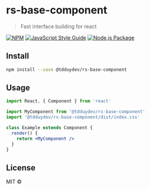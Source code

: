 # rs-base-component

> Fast interface building for react

[![NPM](https://img.shields.io/npm/v/rs-base-component.svg)](https://www.npmjs.com/package/rs-base-component) [![JavaScript Style Guide](https://img.shields.io/badge/code_style-standard-brightgreen.svg)](https://standardjs.com) [![Node.js Package](https://github.com/tdduydev/rs-base-framework/actions/workflows/npm-publish.yml/badge.svg)](https://github.com/tdduydev/rs-base-framework/actions/workflows/npm-publish.yml)


## Install

```bash
npm install --save @tdduydev/rs-base-component
```

## Usage

```jsx
import React, { Component } from 'react'

import MyComponent from '@tdduydev/rs-base-component'
import '@tdduydev/rs-base-component/dist/index.css'

class Example extends Component {
  render() {
    return <MyComponent />
  }
}
```

## License

MIT © [](https://github.com/)
